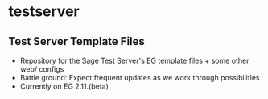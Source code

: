 # testserver
## Test Server Template Files

- Repository for the Sage Test Server's EG template files + some other web/ configs
- Battle ground: Expect frequent updates as we work through possibilities
- Currently on EG 2.11.(beta)
